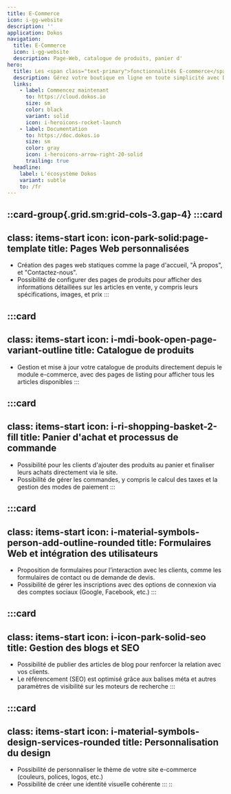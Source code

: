 ```yaml
---
title: E-Commerce
icon: i-gg-website
description: ''
application: Dokos
navigation:
  title: E-Commerce
  icon: i-gg-website
  description: Page-Web, catalogue de produits, panier d'
hero:
  title: Les <span class="text-primary">fonctionnalités E-commerce</span> détaillées
  description: Gérez votre boutique en ligne en toute simplicité avec Dokos
  links:
    - label: Commencez maintenant
      to: https://cloud.dokos.io
      size: sm
      color: black
      variant: solid
      icon: i-heroicons-rocket-launch
    - label: Documentation
      to: https://doc.dokos.io
      size: sm
      color: gray
      icon: i-heroicons-arrow-right-20-solid
      trailing: true
  headline:
    label: L'écosystème Dokos
    variant: subtle
    to: /fr
---
```


::card-group{.grid.sm:grid-cols-3.gap-4}
  :::card
  ---
  class: items-start
  icon: icon-park-solid:page-template
  title: Pages Web personnalisées
  ---
  - Création des pages web statiques comme la page d'accueil, "À propos", et "Contactez-nous".
  - Possibilité de configurer des pages de produits pour afficher des informations détaillées sur les articles en vente, y compris leurs spécifications, images, et prix​
  :::

  :::card
  ---
  class: items-start
  icon: i-mdi-book-open-page-variant-outline
  title: Catalogue de produits
  ---
  - Gestion et mise à jour votre catalogue de produits directement depuis le module e-commerce, avec des pages de listing pour afficher tous les articles disponibles​
  :::

  :::card
  ---
  class: items-start
  icon: i-ri-shopping-basket-2-fill
  title: Panier d'achat et processus de commande
  ---
  - Possibilité pour les clients d'ajouter des produits au panier et finaliser leurs achats directement via le site.
  - Possibilité de gérer les commandes, y compris le calcul des taxes et la gestion des modes de paiement​
  :::

  :::card
  ---
  class: items-start
  icon: i-material-symbols-person-add-outline-rounded
  title: Formulaires Web et intégration des utilisateurs
  ---
  - Proposition de formulaires pour l’interaction avec les clients, comme les formulaires de contact ou de demande de devis.
  - Possibilité de gérer les inscriptions avec des options de connexion via des comptes sociaux (Google, Facebook, etc.)​
  :::

  :::card
  ---
  class: items-start
  icon: i-icon-park-solid-seo
  title: Gestion des blogs et SEO
  ---
  - Possibilité de publier des articles de blog pour renforcer la relation avec vos clients.
  - Le référencement (SEO) est optimisé grâce aux balises méta et autres paramètres de visibilité sur les moteurs de recherche
  :::

  :::card
  ---
  class: items-start
  icon: i-material-symbols-design-services-rounded
  title: Personnalisation du design
  ---
  - Possibilité de personnaliser le thème de votre site e-commerce (couleurs, polices, logos, etc.)
  - Possibilité de créer une identité visuelle cohérente​
  :::
::
